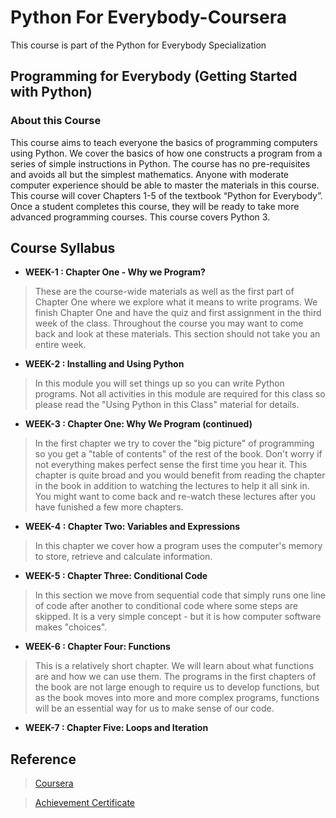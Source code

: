 # Python For Everybody-Coursera
This course is part of the Python for Everybody Specialization

## Programming for Everybody (Getting Started with Python)
 

### About this Course
This course aims to teach everyone the basics of programming computers using Python. We cover the basics of how one constructs a program from a series of simple instructions in Python.  The course has no pre-requisites and avoids all but the simplest mathematics. Anyone with moderate computer experience should be able to master the materials in this course. This course will cover Chapters 1-5 of the textbook “Python for Everybody”.  Once a student completes this course, they will be ready to take more advanced programming courses. This course covers Python 3.

## Course Syllabus
* **WEEK-1 : Chapter One - Why we Program?**
> These are the course-wide materials as well as the first part of Chapter One where we explore what it means to write programs. We finish Chapter One and have the quiz and first assignment in the third week of the class. Throughout the course you may want to come back and look at these materials. This section should not take you an entire week.

* **WEEK-2 : Installing and Using Python**
> In this module you will set things up so you can write Python programs. Not all activities in this module are required for this class so please read the "Using Python in this Class" material for details.

* **WEEK-3 : Chapter One: Why We Program (continued)**
> In the first chapter we try to cover the "big picture" of programming so you get a "table of contents" of the rest of the book. Don't worry if not everything makes perfect sense the first time you hear it. This chapter is quite broad and you would benefit from reading the chapter in the book in addition to watching the lectures to help it all sink in. You might want to come back and re-watch these lectures after you have funished a few more chapters.

* **WEEK-4 : Chapter Two: Variables and Expressions**
> In this chapter we cover how a program uses the computer's memory to store, retrieve and calculate information.

* **WEEK-5 : Chapter Three: Conditional Code**
> In this section we move from sequential code that simply runs one line of code after another to conditional code where some steps are skipped. It is a very simple concept - but it is how computer software makes "choices".

* **WEEK-6 : Chapter Four: Functions**
> This is a relatively short chapter. We will learn about what functions are and how we can use them. The programs in the first chapters of the book are not large enough to require us to develop functions, but as the book moves into more and more complex programs, functions will be an essential way for us to make sense of our code.

* **WEEK-7 : Chapter Five: Loops and Iteration**

## Reference
> [Coursera](https://www.coursera.org/learn/python?specialization=python#syllabus)

> [Achievement Certificate]()